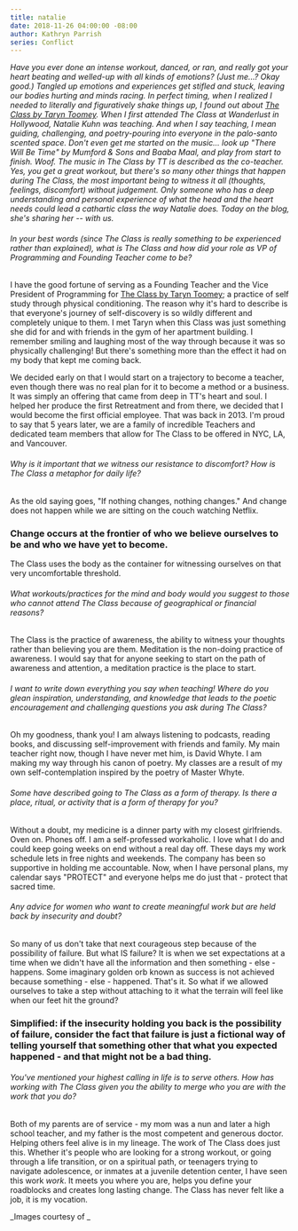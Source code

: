 ```yaml
---
title: natalie
date: 2018-11-26 04:00:00 -08:00
author: Kathryn Parrish
series: Conflict
---
```


_Have you ever done an intense workout, danced, or ran, and really got your heart beating and welled-up with all kinds of emotions? (Just me...? Okay good.) Tangled up emotions and experiences get stifled and stuck, leaving our bodies hurting and minds racing. In perfect timing, when I realized I needed to literally and figuratively shake things up, I found out about [The Class by Taryn Toomey](https://taryntoomey.com/). When I first attended The Class at Wanderlust in Hollywood, Natalie Kuhn was teaching. And when I say teaching, I mean guiding, challenging, and poetry-pouring into everyone in the palo-santo scented space. Don't even get me started on the music... look up "There Will Be Time" by Mumford & Sons and Baaba Maal, and play from start to finish. Woof. The music in The Class by TT is described as the co-teacher. Yes, you get a great workout, but there's so many other things that happen during The Class, the most important being to witness it all (thoughts, feelings, discomfort) without judgement. Only someone who has a deep understanding and personal experience of what the head and the heart needs could lead a cathartic class the way Natalie does. Today on the blog, she's sharing her -- with us._

###### In your best words (since The Class is really something to be experienced rather than explained), what is The Class and how did your role as VP of Programming and Founding Teacher come to be? 

I have the good fortune of serving as a Founding Teacher and the Vice President of Programming for [The Class by Taryn Toomey](https://taryntoomey.com/); a practice of self study through physical conditioning. The reason why it's hard to describe is that everyone's journey of self-discovery is so wildly different and completely unique to them. I met Taryn when this Class was just something she did for and with friends in the gym of her apartment building. I remember smiling and laughing most of the way through because it was so physically challenging! But there's something more than the effect it had on my body that kept me coming back. 

We decided early on that I would start on a trajectory to become a teacher, even though there was no real plan for it to become a method or a business. It was simply an offering that came from deep in TT's heart and soul. I helped her produce the first Retreatment and from there, we decided that I would become the first official employee. That was back in 2013. I'm proud to say that 5 years later, we are a family of incredible Teachers and dedicated team members that allow for The Class to be offered in NYC, LA, and Vancouver.

###### Why is it important that we witness our resistance to discomfort? How is The Class a metaphor for daily life?

As the old saying goes, "If nothing changes, nothing changes." And change does not happen while we are sitting on the couch watching Netflix. 

### Change occurs at the frontier of who we believe ourselves to be and who we have yet to become. 

The Class uses the body as the container for witnessing ourselves on that very uncomfortable threshold. 

###### What workouts/practices for the mind and body would you suggest to those who cannot attend The Class because of geographical or financial reasons? 

The Class is the practice of awareness, the ability to witness your thoughts rather than believing you are them. Meditation is the non-doing practice of awareness. I would say that for anyone seeking to start on the path of awareness and attention, a meditation practice is the place to start. 

###### I want to write down everything you say when teaching! Where do you glean inspiration, understanding, and knowledge that leads to the poetic encouragement and challenging questions you ask during The Class? 

Oh my goodness, thank you! I am always listening to podcasts, reading books, and discussing self-improvement with friends and family. My main teacher right now, though I have never met him, is David Whyte. I am making my way through his canon of poetry. My classes are a result of my own self-contemplation inspired by the poetry of Master Whyte. 

###### Some have described going to The Class as a form of therapy. Is there a place, ritual, or activity that is a form of therapy for you?

Without a doubt, my medicine is a dinner party with my closest girlfriends. Oven on. Phones off. I am a self-professed workaholic. I love what I do and could keep going weeks on end without a real day off. These days my work schedule lets in free nights and weekends. The company has been so supportive in holding me accountable. Now, when I have personal plans, my calendar says "PROTECT" and everyone helps me do just that - protect that sacred time.

###### Any advice for women who want to create meaningful work but are held back by insecurity and doubt?

So many of us don't take that next courageous step because of the possibility of failure. But what IS failure? It is when we set expectations at a time when we didn't have all the information and then something - else - happens. Some imaginary golden orb known as success is not achieved because something - else - happened. That's it. So what if we allowed ourselves to take a step without attaching to it what the terrain will feel like when our feet hit the ground? 

### Simplified: if the insecurity holding you back is the possibility of failure, consider the fact that failure is just a fictional way of telling yourself that something other that what you expected happened - and that might not be a bad thing. 

###### You've mentioned your highest calling in life is to serve others. How has working with The Class given you the ability to merge who you are with the work that you do?

Both of my parents are of service - my mom was a nun and later a high school teacher, and my father is the most competent and generous doctor. Helping others feel alive is in my lineage. The work of The Class does just this. Whether it's people who are looking for a strong workout, or going through a life transition, or on a spiritual path, or teenagers trying to navigate adolescence, or inmates at a juvenile detention center, I have seen this work _work_. It meets you where you are, helps you define your roadblocks and creates long lasting change. The Class has never felt like a job, it is my vocation. 

_Images courtesy of _